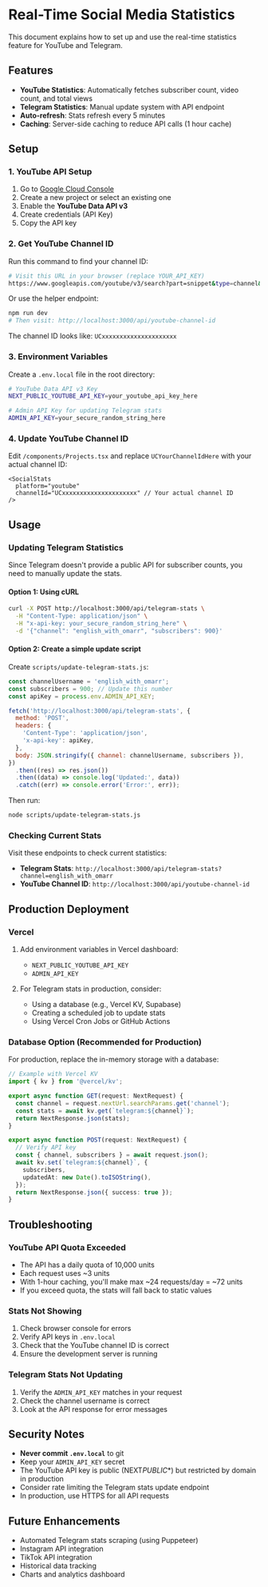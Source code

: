 # Real-Time Social Media Statistics

This document explains how to set up and use the real-time statistics feature for YouTube and Telegram.

## Features

- **YouTube Statistics**: Automatically fetches subscriber count, video count, and total views
- **Telegram Statistics**: Manual update system with API endpoint
- **Auto-refresh**: Stats refresh every 5 minutes
- **Caching**: Server-side caching to reduce API calls (1 hour cache)

## Setup

### 1. YouTube API Setup

1. Go to [Google Cloud Console](https://console.cloud.google.com/)
2. Create a new project or select an existing one
3. Enable the **YouTube Data API v3**
4. Create credentials (API Key)
5. Copy the API key

### 2. Get YouTube Channel ID

Run this command to find your channel ID:

```bash
# Visit this URL in your browser (replace YOUR_API_KEY)
https://www.googleapis.com/youtube/v3/search?part=snippet&type=channel&q=english_with_omarr&key=YOUR_API_KEY
```

Or use the helper endpoint:

```bash
npm run dev
# Then visit: http://localhost:3000/api/youtube-channel-id
```

The channel ID looks like: `UCxxxxxxxxxxxxxxxxxxxxx`

### 3. Environment Variables

Create a `.env.local` file in the root directory:

```bash
# YouTube Data API v3 Key
NEXT_PUBLIC_YOUTUBE_API_KEY=your_youtube_api_key_here

# Admin API Key for updating Telegram stats
ADMIN_API_KEY=your_secure_random_string_here
```

### 4. Update YouTube Channel ID

Edit `/components/Projects.tsx` and replace `UCYourChannelIdHere` with your actual channel ID:

```tsx
<SocialStats
  platform="youtube"
  channelId="UCxxxxxxxxxxxxxxxxxxxxx" // Your actual channel ID
/>
```

## Usage

### Updating Telegram Statistics

Since Telegram doesn't provide a public API for subscriber counts, you need to manually update the stats.

#### Option 1: Using cURL

```bash
curl -X POST http://localhost:3000/api/telegram-stats \
  -H "Content-Type: application/json" \
  -H "x-api-key: your_secure_random_string_here" \
  -d '{"channel": "english_with_omarr", "subscribers": 900}'
```

#### Option 2: Create a simple update script

Create `scripts/update-telegram-stats.js`:

```javascript
const channelUsername = 'english_with_omarr';
const subscribers = 900; // Update this number
const apiKey = process.env.ADMIN_API_KEY;

fetch('http://localhost:3000/api/telegram-stats', {
  method: 'POST',
  headers: {
    'Content-Type': 'application/json',
    'x-api-key': apiKey,
  },
  body: JSON.stringify({ channel: channelUsername, subscribers }),
})
  .then((res) => res.json())
  .then((data) => console.log('Updated:', data))
  .catch((err) => console.error('Error:', err));
```

Then run:

```bash
node scripts/update-telegram-stats.js
```

### Checking Current Stats

Visit these endpoints to check current statistics:

- **Telegram Stats**: `http://localhost:3000/api/telegram-stats?channel=english_with_omarr`
- **YouTube Channel ID**: `http://localhost:3000/api/youtube-channel-id`

## Production Deployment

### Vercel

1. Add environment variables in Vercel dashboard:
   - `NEXT_PUBLIC_YOUTUBE_API_KEY`
   - `ADMIN_API_KEY`

2. For Telegram stats in production, consider:
   - Using a database (e.g., Vercel KV, Supabase)
   - Creating a scheduled job to update stats
   - Using Vercel Cron Jobs or GitHub Actions

### Database Option (Recommended for Production)

For production, replace the in-memory storage with a database:

```typescript
// Example with Vercel KV
import { kv } from '@vercel/kv';

export async function GET(request: NextRequest) {
  const channel = request.nextUrl.searchParams.get('channel');
  const stats = await kv.get(`telegram:${channel}`);
  return NextResponse.json(stats);
}

export async function POST(request: NextRequest) {
  // Verify API key
  const { channel, subscribers } = await request.json();
  await kv.set(`telegram:${channel}`, {
    subscribers,
    updatedAt: new Date().toISOString(),
  });
  return NextResponse.json({ success: true });
}
```

## Troubleshooting

### YouTube API Quota Exceeded

- The API has a daily quota of 10,000 units
- Each request uses ~3 units
- With 1-hour caching, you'll make max ~24 requests/day = ~72 units
- If you exceed quota, the stats will fall back to static values

### Stats Not Showing

1. Check browser console for errors
2. Verify API keys in `.env.local`
3. Check that the YouTube channel ID is correct
4. Ensure the development server is running

### Telegram Stats Not Updating

1. Verify the `ADMIN_API_KEY` matches in your request
2. Check the channel username is correct
3. Look at the API response for error messages

## Security Notes

- **Never commit `.env.local`** to git
- Keep your `ADMIN_API_KEY` secret
- The YouTube API key is public (NEXT*PUBLIC*\*) but restricted by domain in production
- Consider rate limiting the Telegram stats update endpoint
- In production, use HTTPS for all API requests

## Future Enhancements

- Automated Telegram stats scraping (using Puppeteer)
- Instagram API integration
- TikTok API integration
- Historical data tracking
- Charts and analytics dashboard
